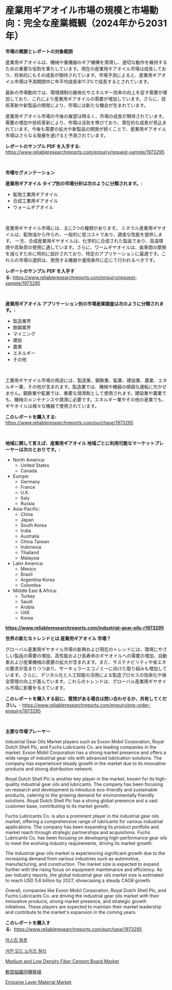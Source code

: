 <p><h1>産業用ギアオイル市場の規模と市場動向：完全な産業概観（2024年から2031年）</h1></p><p><strong>市場の概要とレポートの対象範囲</strong></p>
<p><p>産業用ギアオイルは、機械や重機器のギア機構を潤滑し、適切な動作を維持するための重要な役割を果たしています。現在の産業用ギアオイル市場は成長しており、将来的にもその成長が期待されています。市場予測によると、産業用ギアオイル市場は予測期間中に年平均成長率11.3%で成長するとされています。</p><p>最新の市場動向では、環境規制の厳格化やエネルギー効率の向上を促す需要が増加しており、これにより産業用ギアオイルの需要が増加しています。さらに、技術革新や新製品の開発により、市場には新たな機会が生まれています。</p><p>産業用ギアオイル市場の今後の展望は明るく、市場の成長が期待されています。需要の増加や技術革新により、市場は活気を帯びており、潜在的な成長が見込まれています。今後も需要の拡大や新製品の開発が続くことで、産業用ギアオイル市場はさらなる発展を遂げると予測されています。</p></p>
<p><strong>レポートのサンプル PDF を入手する:</strong> <a href="https://www.reliableresearchreports.com/enquiry/request-sample/1973295">https://www.reliableresearchreports.com/enquiry/request-sample/1973295</a></p>
<p>&nbsp;</p>
<p><strong>市場セグメンテーション</strong></p>
<p><strong>産業用ギアオイル タイプ別の市場分析は次のように分類されます。:</strong></p>
<p><ul><li>鉱物工業用ギアオイル</li><li>合成工業用ギアオイル</li><li>ウォームギアオイル</li></ul></p>
<p>&nbsp;</p>
<p><p>産業用ギヤオイル市場には、主に2つの種類があります。 ミネラル産業用ギヤオイルは、鉱物油から作られ、一般的に低コストであり、適度な性能を提供します。 一方、合成産業用ギヤオイルは、化学的に合成された製品であり、高温環境や高負荷の使用に適しています。さらに、ワームギヤオイルは、歯車間の摩擦を減らすために特別に設計されており、特定のアプリケーションに最適です。これらの市場の選択は、使用する機器や運用条件に応じて行われるべきです。</p></p>
<p><strong>レポートのサンプル PDF を入手する:</strong>&nbsp;<a href="https://www.reliableresearchreports.com/enquiry/request-sample/1973295">https://www.reliableresearchreports.com/enquiry/request-sample/1973295</a></p>
<p>&nbsp;</p>
<p><strong> 産業用ギアオイル アプリケーション別の市場産業調査は次のように分類されます。:</strong></p>
<p><ul><li>製造業界</li><li>鉄鋼業界</li><li>マイニング</li><li>建設</li><li>農業</li><li>エネルギー</li><li>その他</li></ul></p>
<p>&nbsp;</p>
<p><p>工業用ギヤオイル市場の用途には、製造業、鋼鉄業、鉱業、建設業、農業、エネルギー業、その他が含まれます。製造業では、機械や機器の順調な運転に欠かせません。鋼鉄業や鉱業では、重要な潤滑剤として使用されます。建設業や農業でも、機械のメンテナンスや潤滑に必要です。エネルギー業やその他の産業でも、ギヤオイルは様々な機器で使用されています。</p></p>
<p><strong>このレポートを購入する:</strong>&nbsp; <a href="https://www.reliableresearchreports.com/purchase/1973295">https://www.reliableresearchreports.com/purchase/1973295</a></p>
<p>&nbsp;</p>
<p><strong>地域に関して言えば、産業用ギアオイル 地域ごとに利用可能なマーケットプレーヤーは次のとおりです。:</strong></p>
<p><ul>
    <li>
        North America:
        <ul>
            <li>United States</li>
            <li>Canada</li>
        </ul>
    </li>
    <li>
        Europe:
        <ul>
            <li>Germany</li>
            <li>France</li>
            <li>U.K.</li>
            <li>Italy</li>
            <li>Russia</li>
        </ul>
    </li>
    <li>
        Asia-Pacific:
        <ul>
            <li>China</li>
            <li>Japan</li>
            <li>South Korea</li>
            <li>India</li>
            <li>Australia</li>
            <li>China Taiwan</li>
            <li>Indonesia</li>
            <li>Thailand</li>
            <li>Malaysia</li>
        </ul>
    </li>
    <li>
        Latin America:
        <ul>
            <li>Mexico</li>
            <li>Brazil</li>
            <li>Argentina Korea</li>
            <li>Colombia</li>
        </ul>
    </li>
    <li>
        Middle East & Africa:
        <ul>
            <li>Turkey</li>
            <li>Saudi</li>
            <li>Arabia</li>
            <li>UAE</li>
            <li>Korea</li>
        </ul>
    </li>
    </ul></p>
<p><strong><a href="https://www.reliableresearchreports.com/industrial-gear-oils-r1973295">https://www.reliableresearchreports.com/industrial-gear-oils-r1973295</a></strong>&nbsp;</p>
<p><strong>世界の新たなトレンドとは 産業用ギアオイル 市場？</strong></p>
<p><p>グローバル産業用ギヤオイル市場の新興および現在のトレンドには、環境にやさしい製品の需要の増加、高性能および長寿命のギヤオイルへの需要の増加、自動車および産業機械の需要の拡大が含まれます。また、サステナビリティや省エネの要求が高まりつつあり、サーキュラーエコノミーに向けた取り組みも増加しています。さらに、デジタル化と人工知能の活用による製造プロセスの効率化や保全管理の向上が進んでいます。これらのトレンドは、グローバル産業用ギヤオイル市場に影響を与えています。</p></p>
<p><strong>このレポートを購入する前に、質問がある場合は問い合わせるか、共有してください。</strong>- <a href="https://www.reliableresearchreports.com/enquiry/pre-order-enquiry/1973295">https://www.reliableresearchreports.com/enquiry/pre-order-enquiry/1973295</a></p>
<p>&nbsp;</p>
<p><strong>主要な市場プレーヤー</strong></p>
<p><p>Industrial Gear Oils Market players such as Exxon Mobil Corporation, Royal Dutch Shell Plc, and Fuchs Lubricants Co. are leading companies in the market. Exxon Mobil Corporation has a strong market presence and offers a wide range of industrial gear oils with advanced lubrication solutions. The company has experienced steady growth in the market due to its innovative products and strong distribution network.</p><p>Royal Dutch Shell Plc is another key player in the market, known for its high-quality industrial gear oils and lubricants. The company has been focusing on research and development to introduce eco-friendly and sustainable products, catering to the growing demand for environmentally friendly solutions. Royal Dutch Shell Plc has a strong global presence and a vast customer base, contributing to its market growth.</p><p>Fuchs Lubricants Co. is also a prominent player in the industrial gear oils market, offering a comprehensive range of lubricants for various industrial applications. The company has been expanding its product portfolio and market reach through strategic partnerships and acquisitions. Fuchs Lubricants Co. has been focusing on developing high-performance gear oils to meet the evolving industry requirements, driving its market growth.</p><p>The industrial gear oils market is experiencing significant growth due to the increasing demand from various industries such as automotive, manufacturing, and construction. The market size is expected to expand further with the rising focus on equipment maintenance and efficiency. As per industry reports, the global industrial gear oils market size is estimated to reach USD 5.6 billion by 2027, showcasing a steady CAGR growth.</p><p>Overall, companies like Exxon Mobil Corporation, Royal Dutch Shell Plc, and Fuchs Lubricants Co. are driving the industrial gear oils market with their innovative products, strong market presence, and strategic growth initiatives. These players are expected to maintain their market leadership and contribute to the market's expansion in the coming years.</p></p>
<p><strong>このレポートを購入する:</strong>&nbsp;&nbsp;<a href="https://www.reliableresearchreports.com/purchase/1973295">https://www.reliableresearchreports.com/purchase/1973295</a></p>
<p><p><a href="https://medium.com/@koreycrooks2022/%EB%94%94%EC%BD%94%EB%94%A9-%EB%A7%88%EC%8A%A4%ED%82%B9-%ED%95%84%EB%A6%84-%EC%8B%9C%EC%9E%A5-%EB%A9%94%ED%8A%B8%EB%A6%AD%EC%8A%A4-%EC%8B%9C%EC%9E%A5-%EC%A0%90%EC%9C%A0%EC%9C%A8-%ED%8A%B8%EB%A0%8C%EB%93%9C-%EB%B0%8F-%EC%84%B1%EC%9E%A5-%ED%8C%A8%ED%84%B4-a19a6c7e9921">마스킹 필름</a></p><p><a href="https://github.com/RichardLueilwitz787/Market-Research-Report-List-1/blob/main/449284324928.md">커먼 모드 노이즈 필터</a></p><p><a href="https://www.linkedin.com/pulse/medium-low-density-fiber-cement-board-market-size-share-global-owsfc?trackingId=CdbqbTNMB1gTV%2BY%2BsQ8ITA%3D%3D">Medium and Low Density Fiber Cement Board Market</a></p><p><a href="https://medium.com/@ronaldowens626/%E3%82%BD%E3%83%95%E3%83%88%E3%83%86%E3%82%A3%E3%83%83%E3%82%B7%E3%83%A5%E3%82%A2%E3%83%AD%E3%82%B0%E3%83%A9%E3%83%95%E3%83%88%E5%B8%82%E5%A0%B4%E3%81%AE%E3%82%B7%E3%82%A7%E3%82%A2%E3%81%AE%E9%80%B2%E5%8C%96%E3%81%A8%E5%B8%82%E5%A0%B4%E3%81%AE%E6%88%90%E9%95%B7%E5%82%BE%E5%90%912024%E5%B9%B4%E3%81%8B%E3%82%892031%E5%B9%B4%E3%81%BE%E3%81%A7-96c222271c30">軟部組織同種移植</a></p><p><a href="https://www.linkedin.com/pulse/emissive-layer-material-market-centers-aspects-growth-share-hvnac?trackingId=NLB01lH5yGVhZEhiCeLBdQ%3D%3D">Emissive Layer Material Market</a></p></p>